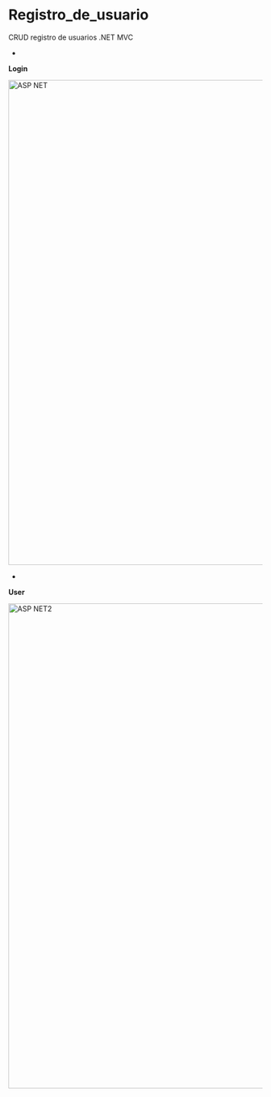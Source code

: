 # Registro_de_usuario
CRUD registro de usuarios .NET MVC

-
**Login**

<img width="960" alt="ASP NET" src="https://user-images.githubusercontent.com/66187218/93694616-6445b980-fae4-11ea-9067-59143729b4dd.png">

-
**User**

<img width="960" alt="ASP NET2" src="https://user-images.githubusercontent.com/66187218/93694628-7f182e00-fae4-11ea-8673-f138430dd4f8.png">

